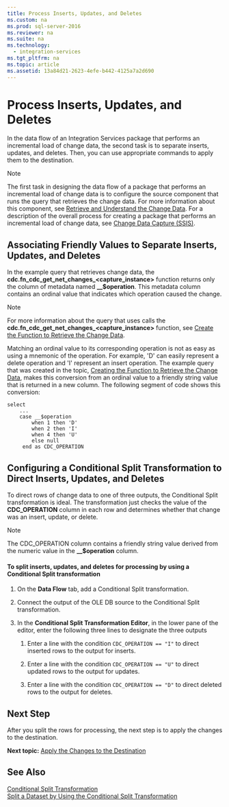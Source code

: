 ```yaml
---
title: Process Inserts, Updates, and Deletes
ms.custom: na
ms.prod: sql-server-2016
ms.reviewer: na
ms.suite: na
ms.technology: 
  - integration-services
ms.tgt_pltfrm: na
ms.topic: article
ms.assetid: 13a84d21-2623-4efe-b442-4125a7a2d690
---
```

# Process Inserts, Updates, and Deletes
  In the data flow of an Integration Services package that performs an incremental load of change data, the second task is to separate inserts, updates, and deletes. Then, you can use appropriate commands to apply them to the destination.  
  
> [!NOTE]  
>  The first task in designing the data flow of a package that performs an incremental load of change data is to configure the source component that runs the query that retrieves the change data. For more information about this component, see [Retrieve and Understand the Change Data](../../Topics/TopicNameNotContainA/Retrieve-and-Understand-the-Change-Data.md). For a description of the overall process for creating a package that performs an incremental load of change data, see [Change Data Capture &#40;SSIS&#41;](../../Topics/TopicNameNotContainA/Change-Data-Capture--SSIS-.md).  
  
## Associating Friendly Values to Separate Inserts, Updates, and Deletes  
 In the example query that retrieves change data, the **cdc.fn\_cdc\_get\_net\_changes\_\<capture\_instance\>** function returns only the column of metadata named **\_\_$operation**. This metadata column contains an ordinal value that indicates which operation caused the change.  
  
> [!NOTE]  
>  For more information about the query that uses calls the **cdc.fn\_cdc\_get\_net\_changes\_\<capture\_instance\>** function, see [Create the Function to Retrieve the Change Data](../../Topics/TopicNameNotContainA/Create-the-Function-to-Retrieve-the-Change-Data.md).  
  
 Matching an ordinal value to its corresponding operation is not as easy as using a mnemonic of the operation. For example, 'D' can easily represent a delete operation and 'I' represent an insert operation. The example query that was created in the topic, [Creating the Function to Retrieve the Change Data](../../Topics/TopicNameNotContainA/Create-the-Function-to-Retrieve-the-Change-Data.md), makes this conversion from an ordinal value to a friendly string value that is returned in a new column. The following segment of code shows this conversion:  
  
```  
select   
    ...  
    case __$operation  
        when 1 then 'D'  
        when 2 then 'I'  
        when 4 then 'U'  
        else null  
     end as CDC_OPERATION  
```  
  
## Configuring a Conditional Split Transformation to Direct Inserts, Updates, and Deletes  
 To direct rows of change data to one of three outputs, the Conditional Split transformation is ideal. The transformation just checks the value of the **CDC\_OPERATION** column in each row and determines whether that change was an insert, update, or delete.  
  
> [!NOTE]  
>  The CDC\_OPERATION column contains a friendly string value derived from the numeric value in the **\_\_$operation** column.  
  
#### To split inserts, updates, and deletes for processing by using a Conditional Split transformation  
  
1.  On the **Data Flow** tab, add a Conditional Split transformation.  
  
2.  Connect the output of the OLE DB source to the Conditional Split transformation.  
  
3.  In the **Conditional Split Transformation Editor**, in the lower pane of the editor, enter the following three lines to designate the three outputs  
  
    1.  Enter a line with the condition `CDC_OPERATION == "I"` to direct inserted rows to the output for inserts.  
  
    2.  Enter a line with the condition `CDC_OPERATION == "U"` to direct updated rows to the output for updates.  
  
    3.  Enter a line with the condition `CDC_OPERATION == "D"` to direct deleted rows to the output for deletes.  
  
## Next Step  
 After you split the rows for processing, the next step is to apply the changes to the destination.  
  
 **Next topic:** [Apply the Changes to the Destination](../../Topics/TopicNameNotContainA/Apply-the-Changes-to-the-Destination.md)  
  
## See Also  
 [Conditional Split Transformation](../../Topics/TopicNameNotContainA/Conditional-Split-Transformation.md)   
 [Split a Dataset by Using the Conditional Split Transformation](../../Topics/TopicNameContainA/Split-a-Dataset-by-Using-the-Conditional-Split-Transformation.md)  
  
  